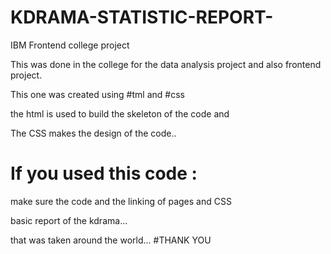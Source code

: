 # KDRAMA-STATISTIC-REPORT-
IBM Frontend college project 

This was done in the college for the data analysis project and also
frontend project.

This one was created using #tml and #css

the html is used to build the skeleton of the code and 

The CSS makes the design of the code..

# If you used this code :

make sure the code and the linking of pages and CSS

basic report of the kdrama...

that was taken around the world...
#THANK YOU
